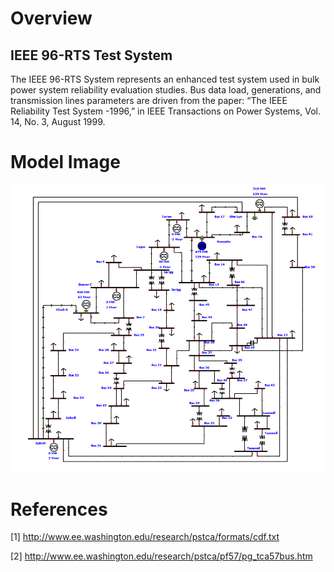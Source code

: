 # Overview
## IEEE 96-RTS Test System
The IEEE 96-RTS System represents an enhanced test system used in bulk power system reliability evaluation studies. Bus data load, generations, and transmission lines parameters are driven from the paper: “The IEEE Reliability Test System -1996,” in IEEE Transactions on Power Systems, Vol. 14, No. 3, August 1999.

# Model Image
![Model Image](assets/ieee57.png)

# References
[1] http://www.ee.washington.edu/research/pstca/formats/cdf.txt

[2] http://www.ee.washington.edu/research/pstca/pf57/pg_tca57bus.htm
